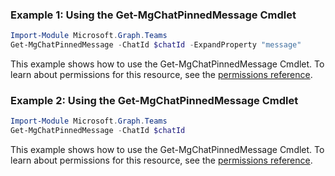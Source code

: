 ### Example 1: Using the Get-MgChatPinnedMessage Cmdlet
```powershell
Import-Module Microsoft.Graph.Teams
Get-MgChatPinnedMessage -ChatId $chatId -ExpandProperty "message" 
```
This example shows how to use the Get-MgChatPinnedMessage Cmdlet.
To learn about permissions for this resource, see the [permissions reference](/graph/permissions-reference).
### Example 2: Using the Get-MgChatPinnedMessage Cmdlet
```powershell
Import-Module Microsoft.Graph.Teams
Get-MgChatPinnedMessage -ChatId $chatId
```
This example shows how to use the Get-MgChatPinnedMessage Cmdlet.
To learn about permissions for this resource, see the [permissions reference](/graph/permissions-reference).
